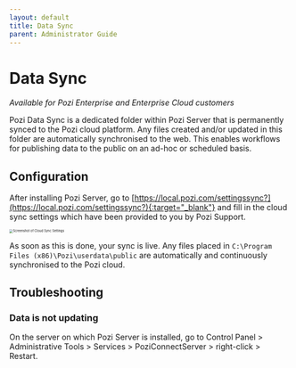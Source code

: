 ```yaml
---
layout: default
title: Data Sync
parent: Administrator Guide
---
```


# Data Sync

*Available for Pozi Enterprise and Enterprise Cloud customers*

Pozi Data Sync is a dedicated folder within Pozi Server that is permanently synced to the Pozi cloud platform. Any files created and/or updated in this folder are automatically synchronised to the web. This enables workflows for publishing data to the public on an ad-hoc or scheduled basis.

## Configuration

After installing Pozi Server, go to [https://local.pozi.com/settingssync?](https://local.pozi.com/settingssync?){:target="_blank"} and fill in the cloud sync settings which have been provided to you by Pozi Support.

<img src="../img/cloud-sync-settings.png" alt="Screenshot of Cloud Sync Settings" style="zoom:40%;" />

As soon as this is done, your sync is live. Any files placed in `C:\Program Files (x86)\Pozi\userdata\public` are automatically and continuously synchronised to the Pozi cloud.

## Troubleshooting

### Data is not updating

On the server on which Pozi Server is installed, go to Control Panel > Administrative Tools > Services > PoziConnectServer > right-click > Restart.
